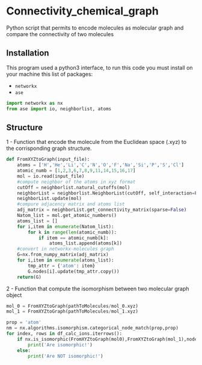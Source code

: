 # Connectivity_chemical_graph
Python script that permits to encode molecules as molecular graph and compare the connectivity of two molecules

## Installation

This program used a python3 interface, to run this code you must install on your machine this list of packages:

* ```networkx```
* ```ase```

```python
import networkx as nx
from ase import io, neighborlist, atoms
```

## Structure

1 - Function that encode the molecule from the Euclidean space (.xyz) to the corrisponding graph structure.

```python
def FromXYZtoGraph(input_file):
    atoms = ['H','He','Li','C','N','O','F','Na','Si','P','S','Cl']
    atomic_numb = [1,2,3,6,7,8,9,11,14,15,16,17]
    mol = io.read(input_file)
    #compute neighbor of the atoms in xyz format
    cutOff = neighborlist.natural_cutoffs(mol)
    neighborList = neighborlist.NeighborList(cutOff, self_interaction=False, bothways=True)
    neighborList.update(mol)
    #compure adjacency matrix and atoms list
    adj_matrix = neighborList.get_connectivity_matrix(sparse=False)
    Natom_list = mol.get_atomic_numbers()
    atoms_list = []
    for i,item in enumerate(Natom_list):
        for k in range(len(atomic_numb)):
            if item == atomic_numb[k]:
                atoms_list.append(atoms[k]) 
    #convert in networkx-molecules graph
    G=nx.from_numpy_matrix(adj_matrix)
    for i,item in enumerate(atoms_list):
        tmp_attr = {'atom': item}
        G.nodes[i].update(tmp_attr.copy())
    return(G)
```

2 - Function that compute the isomorphism between two molecular graph object


```python
mol_0 = FromXYZtoGraph(pathToMolecules/mol_0.xyz)
mol_1 = FromXYZtoGraph(pathToMolecules/mol_1.xyz)

prop = 'atom'
nm = nx.algorithms.isomorphism.categorical_node_match(prop,prop)
for index, rows in df_calc_ions.iterrows():
    if nx.is_isomorphic(FromXYZtoGraph(mol0),FromXYZtoGraph(mol_1),node_match=nm):
        print('Are isomorphic!')
    else:
        print('Are NOT isomorphic!')
```
